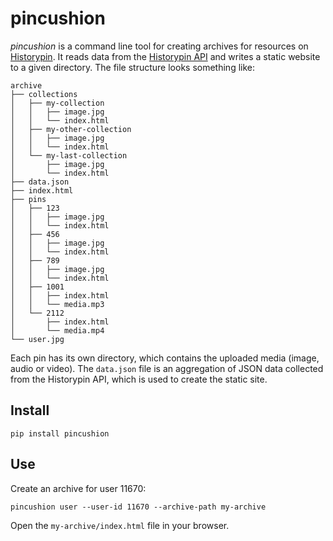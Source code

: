 # pincushion

*pincushion* is a command line tool for creating archives for resources on [Historypin]. It reads data from the [Historypin API] and writes a static website to a given directory. The file structure looks something like:

```
archive
├── collections
│   ├── my-collection
│   │   ├── image.jpg
│   │   └── index.html
│   ├── my-other-collection
│   │   ├── image.jpg
│   │   └── index.html
│   └── my-last-collection
│       ├── image.jpg
│       └── index.html
├── data.json
├── index.html
├── pins
│   ├── 123 
│   │   ├── image.jpg
│   │   └── index.html
│   ├── 456
│   │   ├── image.jpg
│   │   └── index.html
│   ├── 789 
│   │   ├── image.jpg
│   │   └── index.html
│   ├── 1001 
│   │   ├── index.html
│   │   └── media.mp3
│   └── 2112
│       ├── index.html
│       └── media.mp4
└── user.jpg
```

Each pin has its own directory, which contains the uploaded media (image, audio or video). The `data.json` file is an aggregation of JSON data collected from the Historypin API, which is used to create the static site.

## Install

```shell
pip install pincushion
```

## Use

Create an archive for user 11670:

```
pincushion user --user-id 11670 --archive-path my-archive
```

Open the `my-archive/index.html` file in your browser.

[Historypin]: https://historypin.org
[Historypin API]: https://historypin.github.io/api-docs/
